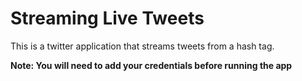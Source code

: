 # Streaming Live Tweets
<p>This is a twitter application that streams tweets from a hash tag.
</p>
<b>Note: You will need to add your credentials before running the app</b>
